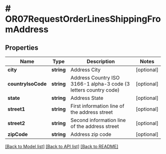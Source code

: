 # # OR07RequestOrderLinesShippingFromAddress

## Properties

Name | Type | Description | Notes
------------ | ------------- | ------------- | -------------
**city** | **string** | Address City | [optional]
**countryIsoCode** | **string** | Address Country ISO 3166-1 alpha-3 code (3 letters country code) | [optional]
**state** | **string** | Address State | [optional]
**street1** | **string** | First information line of the address street | [optional]
**street2** | **string** | Second information line of the address street | [optional]
**zipCode** | **string** | Address zip code | [optional]

[[Back to Model list]](../../README.md#models) [[Back to API list]](../../README.md#endpoints) [[Back to README]](../../README.md)
